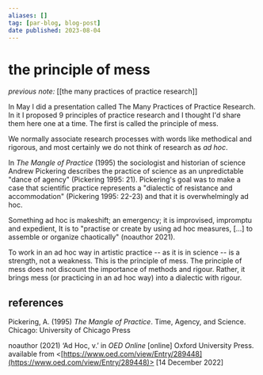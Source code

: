 ```yaml
---
aliases: []
tag: [par-blog, blog-post]
date published: 2023-08-04
---
```



# the principle of mess

_previous note:_ [[the many practices of practice research]]

In May I did a presentation called The Many Practices of Practice Research. In it I proposed 9 principles of practice research and I thought I'd share them here one at a time. The first is called the principle of mess.

We normally associate research processes with words like methodical and rigorous, and most certainly we do not think of research as _ad hoc_.

In _The Mangle of Practice_ (1995) the sociologist and historian of science Andrew Pickering describes the practice of science as an unpredictable "dance of agency" (Pickering 1995: 21). Pickering's goal was to make a case that scientific practice represents a "dialectic of resistance and accommodation" (Pickering 1995: 22-23) and that it is overwhelmingly ad hoc.

Something ad hoc is makeshift; an emergency; it is improvised, impromptu and expedient, It is to "practise or create by using ad hoc measures, […] to assemble or organize chaotically" (noauthor 2021).

To work in an ad hoc way in artistic practice -- as it is in science -- is a strength, not a weakness. This is the principle of mess. The principle of mess does not discount the importance of methods and rigour. Rather, it brings mess (or practicing in an ad hoc way) into a dialectic with rigour.

## references

Pickering, A. (1995) _The Mangle of Practice_. Time, Agency, and Science. Chicago: University of Chicago Press

noauthor (2021) ‘Ad Hoc, v.’ in _OED Online_ [online] Oxford University Press. available from <[https://www.oed.com/view/Entry/289448](https://www.oed.com/view/Entry/289448)> [14 December 2022]